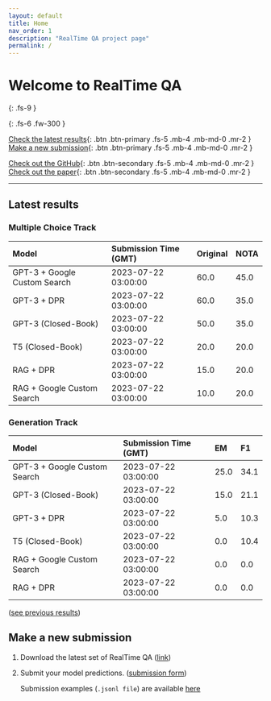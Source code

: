 ```yaml
---
layout: default
title: Home
nav_order: 1
description: "RealTime QA project page"
permalink: /
---
```


# Welcome to RealTime QA
{: .fs-9 }


{: .fs-6 .fw-300 }

[Check the latest results](#latest-results){: .btn .btn-primary .fs-5 .mb-4 .mb-md-0 .mr-2 } [Make a new submission](#make-a-new-submission){: .btn .btn-primary .fs-5 .mb-4 .mb-md-0 .mr-2 }

[Check out the GitHub](https://github.com/realtimeqa/realtimeqa_public){: .btn .btn-secondary .fs-5 .mb-4 .mb-md-0 .mr-2 } [Check out the paper](https://arxiv.org/abs/2207.13332){: .btn .btn-secondary .fs-5 .mb-4 .mb-md-0 .mr-2 }

---

## Latest results 

### Multiple Choice Track

| Model        | Submission Time (GMT) | Original | NOTA | 
|:-------------|:---------|:---------|:-----|
|GPT-3 + Google Custom Search|2023-07-22 03:00:00|60.0|45.0|
|GPT-3 + DPR|2023-07-22 03:00:00|60.0|35.0|
|GPT-3 (Closed-Book)|2023-07-22 03:00:00|50.0|35.0|
|T5 (Closed-Book)|2023-07-22 03:00:00|20.0|20.0|
|RAG + DPR|2023-07-22 03:00:00|15.0|20.0|
|RAG + Google Custom Search|2023-07-22 03:00:00|10.0|20.0|



### Generation Track

| Model        | Submission Time (GMT) | EM | F1 | 
|:-------------|:---------|:---------|:-----|
|GPT-3 + Google Custom Search|2023-07-22 03:00:00|25.0|34.1|
|GPT-3 (Closed-Book)|2023-07-22 03:00:00|15.0|21.1|
|GPT-3 + DPR|2023-07-22 03:00:00|5.0|10.3|
|T5 (Closed-Book)|2023-07-22 03:00:00|0.0|10.4|
|RAG + Google Custom Search|2023-07-22 03:00:00|0.0|0.0|
|RAG + DPR|2023-07-22 03:00:00|0.0|0.0|



([see previous results](https://realtimeqa.github.io/docs/results/2022/))

## Make a new submission

1. Download the latest set of RealTime QA ([link](https://github.com/realtimeqa/realtimeqa_public))

1. Submit your model predictions. ([submission form](https://forms.gle/6xANYtedAf8UrqyY8))

    Submission examples (`.jsonl file`) are available [here](https://github.com/realtimeqa/realtimeqa_public/tree/main/baseline_results)
